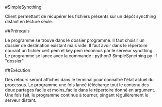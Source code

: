 #SimpleSyncthing

Client permettant de récupérer les fichiers présents sur un dépôt syncthing distant en lecture seule.

##Prérequis

Le programme se trouve dans le dossier programme. Il faut choisir un dossier de destination existant mais vide. Il faut avoir dans le répertoire courant un fichier cert.pem et key.pem reconnus par le serveur syncthing. Le programme se lance avec la commande : python3 SimpleSyncthing.py -f "dossier"

##Exécution

Des retours seront affichés dans le terminal pour connaître l'état actuel du processus. Le programme une fois lancé télécharge tout le contenu des deux partages facile et moins_facile dans le répertoire donné en argument. Une fois fait, le programme continue à tourner, pingant régulièrement le serveur distant.
